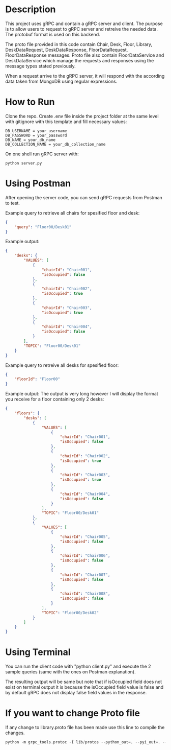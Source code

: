 # Description
This project uses gRPC and contain a gRPC server and client. The purpose is to allow users to request to gRPC server and retreive the needed data. The protobuf format is used on this backend.

The proto file provided in this code contain Chair, Desk, Floor, Library, DeskDataRequest, DeskDataResponse, FloorDataRequest, FloorDataResponse messages. Proto file also contain FloorDataService and DeskDataService which manage the requests and responses using the message types stated previously.

When a request arrive to the gRPC server, it will respond with the according data taken from MongoDB using regular expressions.

# How to Run
Clone the repo.
Create .env file inside the project folder at the same level with gitignore with this template and fill necessary values:
```
DB_USERNAME = your_username
DB_PASSWORD = your_password
DB_NAME = your_db_name
DB_COLLECTION_NAME = your_db_collection_name
```

On one shell run gRPC server with:
```
python server.py
```
# Using Postman
After opening the server code, you can send gRPC requests from Postman to test.

Example query to retrieve all chairs for spesified floor and desk:
```json
{
    "query": "Floor00/Desk01"
}
```

Example output:
```json
{
    "desks": {
        "VALUES": [
            {
                "chairId": "Chair001",
                "isOccupied": false
            },
            {
                "chairId": "Chair002",
                "isOccupied": true
            },
            {
                "chairId": "Chair003",
                "isOccupied": true
            },
            {
                "chairId": "Chair004",
                "isOccupied": false
            }
        ],
        "TOPIC": "Floor00/Desk01"
    }
}
```

Example query to retreive all desks for spesified floor: 
```json
{
    "floorId": "Floor00"
}
```

Example output:
The output is very long however I will display the format you receive for a floor containing only 2 desks:
```json
{
    "floors": {
        "desks": [
            {
                "VALUES": [
                    {
                        "chairId": "Chair001",
                        "isOccupied": false
                    },
                    {
                        "chairId": "Chair002",
                        "isOccupied": true
                    },
                    {
                        "chairId": "Chair003",
                        "isOccupied": true
                    },
                    {
                        "chairId": "Chair004",
                        "isOccupied": false
                    }
                ],
                "TOPIC": "Floor00/Desk01"
            },
            {
                "VALUES": [
                    {
                        "chairId": "Chair005",
                        "isOccupied": false
                    },
                    {
                        "chairId": "Chair006",
                        "isOccupied": false
                    },
                    {
                        "chairId": "Chair007",
                        "isOccupied": false
                    },
                    {
                        "chairId": "Chair008",
                        "isOccupied": false
                    }
                ],
                "TOPIC": "Floor00/Desk02"
            }
        ]
    }
}
```

# Using Terminal
You can run the client code with "python client.py" and execute the 2 sample queries (same with the ones on Postman explanation).

The resulting output will be same but note that if isOccupied field does not exist on terminal output it is because the isOccupied field value is false and by default gRPC does not display false field values in the response.

# If you want to change Proto file
If any change to library.proto file has been made use this line to compile the changes.
```python
python -m grpc_tools.protoc -I lib/protos --python_out=. --pyi_out=. --grpc_python_out=. lib/protos/library.proto
```
